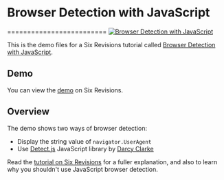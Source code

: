 # Browser Detection with JavaScript
=========================
[![Browser Detection with JavaScript](http://cdn.sixrevisions.com/0433-02_browser_detection_demo.png)](http://sixrevisions.com/javascript/browser-detection-javascript/)

This is the demo files for a Six Revisions tutorial called [Browser Detection with JavaScript](http://sixrevisions.com/javascript/browser-detection-javascript/).

## Demo
You can view the [demo](http://cdn.sixrevisions.com/0433-01_browser-detect-javascript/browser-detect-javascript.html) on Six Revisions.

## Overview
The demo shows two ways of browser detection:
- Display the string value of `navigator.UserAgent`
- Use [Detect.js](https://github.com/darcyclarke/Detect.js) JavaScript library by [Darcy Clarke](http://darcyclarke.me/)

Read the [tutorial on Six Revisions](http://sixrevisions.com/javascript/browser-detection-javascript/) for a fuller explanation, and also to learn why you shouldn't use JavaScript browser detection.